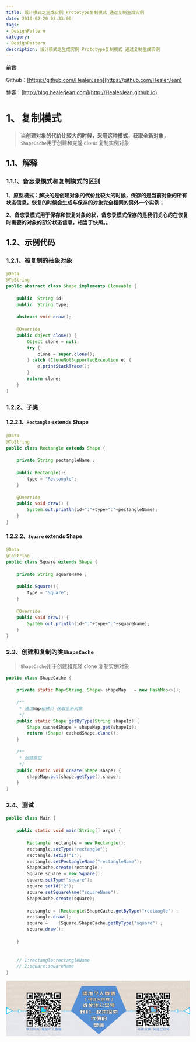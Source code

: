 ```yaml
---
title: 设计模式之生成实例_Prototype复制模式_通过复制生成实例
date: 2019-02-20 03:33:00
tags: 
- DesignPattern
category: 
- DesignPattern
description: 设计模式之生成实例_Prototype复制模式_通过复制生成实例
---
```




**前言**     

 Github：[https://github.com/HealerJean](https://github.com/HealerJean)         

 博客：[http://blog.healerjean.com](http://HealerJean.github.io)       





# 1、复制模式

> **当创建对象的代价比较大的时候，采用这种模式，获取全新对象，**`ShapeCache`用于创建和克隆 clone 复制实例对象



## 1.1、解释

### 1.1.1、备忘录模式和复制模式的区别  

**1、原型模式：解决的是创建对象的代价比较大的时候，保存的是当前对象的所有状态信息，恢复的时候会生成与保存的对象完全相同的另外一个实例；**     

**2、备忘录模式用于保存和恢复对象的状，备忘录模式保存的是我们关心的在恢复时需要的对象的部分状态信息，相当于快照。。**





## 1.2、示例代码

### 1.2.1、被复制的抽象对象

```java
@Data
@ToString
public abstract class Shape implements Cloneable {

    public  String id;
    public  String type;

    abstract void draw();

    @Override
    public Object clone() {
        Object clone = null;
        try {
            clone = super.clone();
        } catch (CloneNotSupportedException e) {
            e.printStackTrace();
        }
        return clone;
    }
}
```



### 1.2.2、子类

#### 1.2.2.1、`Rectangle` extends Shape

```java
@Data
@ToString
public class Rectangle extends Shape {

    private String pectangleName ;

    public Rectangle(){
        type = "Rectangle";
    }

    @Override
    public void draw() {
        System.out.println(id+":"+type+":"+pectangleName);
    }
}

```



#### 1.2.2.2、`Square` extends Shape

```java
@Data
@ToString
public class Square extends Shape {

    private String squareName ;

    public Square(){
        type = "Square";
    }

    @Override
    public void draw() {
        System.out.println(id+":"+type+":"+squareName);
    }
}

```



### 2.3、创建和复制的类`ShapeCache`

> `ShapeCache`用于创建和克隆 clone 复制实例对象 



```java
public class ShapeCache {

    private static Map<String, Shape> shapeMap   = new HashMap<>();

    /**
     * 通过map和拷贝 获取全新对象
     */
    public static Shape getByType(String shapeId) {
        Shape cachedShape = shapeMap.get(shapeId);
        return (Shape) cachedShape.clone();
    }

    /**
     * 创建原型
     */
    public static void create(Shape shape) {
        shapeMap.put(shape.getType(),shape);
    }
}

```



### 2.4、测试

```java
public class Main {

    public static void main(String[] args) {

        Rectangle rectangle = new Rectangle();
        rectangle.setType("rectangle");
        rectangle.setId("1");
        rectangle.setPectangleName("rectangleName");
        ShapeCache.create(rectangle);
        Square square = new Square();
        square.setType("square");
        square.setId("2");
        square.setSquareName("squareName");
        ShapeCache.create(square);

        rectangle = (Rectangle)ShapeCache.getByType("rectangle") ;
        rectangle.draw();
        square =    (Square)ShapeCache.getByType("square") ;
        square.draw();

    }


    // 1:rectangle:rectangleName
    // 2:square:squareName
}

```






![](https://raw.githubusercontent.com/HealerJean/HealerJean.github.io/master/assets/img/artical_bottom.jpg)






<!-- Gitalk 评论 start  -->

<link rel="stylesheet" href="https://unpkg.com/gitalk/dist/gitalk.css">

<script src="https://unpkg.com/gitalk@latest/dist/gitalk.min.js"></script> 
<div id="gitalk-container"></div>    
 <script type="text/javascript">
    var gitalk = new Gitalk({
		clientID: `1d164cd85549874d0e3a`,
		clientSecret: `527c3d223d1e6608953e835b547061037d140355`,
		repo: `HealerJean.github.io`,
		owner: 'HealerJean',
		admin: ['HealerJean'],
		id: 'tIADLkZWJwSpOVly',
    });
    gitalk.render('gitalk-container');
</script> 


<!-- Gitalk end -->

